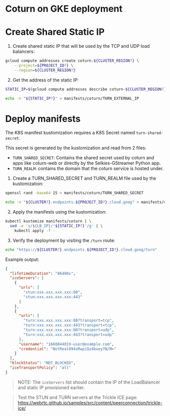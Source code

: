 # Coturn on GKE deployment

# Create Shared Static IP

1. Create shared static IP that will be used by the TCP and UDP load balancers:

```bash
gcloud compute addresses create coturn-${CLUSTER_REGION?} \
    --project=${PROJECT_ID?} \
    --region=${CLUSTER_REGION?}
```

2. Get the address of the static IP:

```bash
STATIC_IP=$(gcloud compute addresses describe coturn-${CLUSTER_REGION?} --region ${CLUSTER_REGION?} --format='value(address)')
```

```bash
echo -n "${STATIC_IP?}" > manifests/coturn/TURN_EXTERNAL_IP
```

# Deploy manifests

The K8S manifest kustomization requires a K8S Secret named `turn-shared-secret`.

This secret is generated by the kustomization and read from 2 files:

- `TURN_SHARED_SECRET`: Contains the shared secret used by coturn and apps like coturn-web or directly by the Selkies-GStreamer Python app.
- `TURN_REALM`: contains the domain that the coturn service is hosted under.

1. Create a TURN_SHARED_SECRET and TURN_REALM file used by the kustomization:

```bash
openssl rand -base64 15 > manifests/coturn/TURN_SHARED_SECRET
```

```bash
echo -n "${CLUSTER?}.endpoints.${PROJECT_ID?}.cloud.goog" > manifests/coturn/TURN_REALM
```

2. Apply the manifests using the kustomization:

```bash
kubectl kustomize manifests/coturn | \
  sed -e 's/${LB_IP}/'${STATIC_IP?}'/g' | \
    kubectl apply -f -
```

3. Verify the deployment by visiting the `/turn` route:

```bash
echo "https://${CLUSTER?}.endpoints.${PROJECT_ID?}.cloud.goog/turn"
```

Example output:

```json
{
  "lifetimeDuration": "86400s",
  "iceServers": [
    {
      "urls": [
        "stun:xxx.xxx.xxx.xxx:80",
        "stun:xxx.xxx.xxx.xxx:443"
      ]
    },
    {
      "urls": [
        "turn:xxx.xxx.xxx.xxx:80?transport=tcp",
        "turn:xxx.xxx.xxx.xxx:443?transport=tcp",
        "turn:xxx.xxx.xxx.xxx:80?transport=udp",
        "turn:xxx.xxx.xxx.xxx:443?transport=udp"
      ],
      "username": "1660844019-user@example.com",
      "credential": "NotReal094xRwpiQz4bxey7N/M="
    }
  ],
  "blockStatus": "NOT_BLOCKED",
  "iceTransportPolicy": "all"
}
```

> NOTE: The `iceServers` list should contain the IP of the LoadBalancer and static IP provisioned earlier.

> Test the STUN and TURN servers at the Trickle ICE page: https://webrtc.github.io/samples/src/content/peerconnection/trickle-ice/